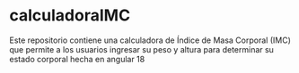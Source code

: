# calculadoraIMC
Este repositorio contiene una calculadora de Índice de Masa Corporal (IMC) que permite a los usuarios ingresar su peso y altura para determinar su estado corporal
hecha en angular 18
